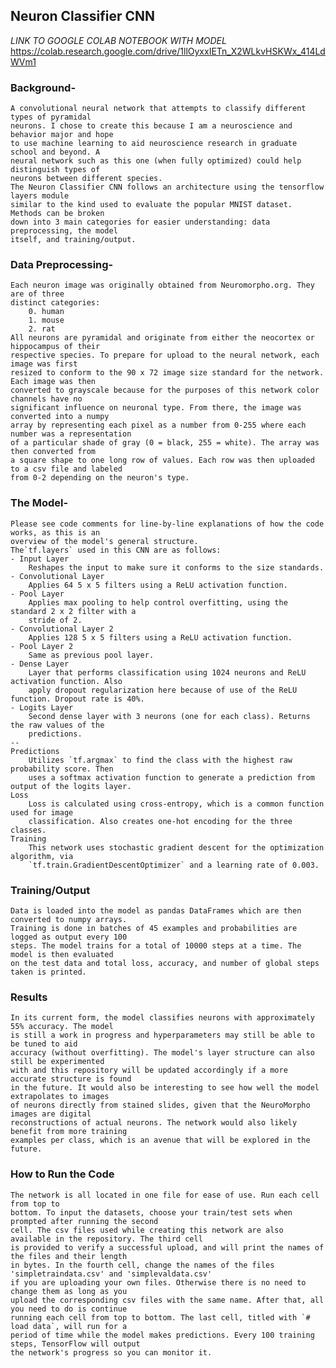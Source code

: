## Neuron Classifier CNN

*LINK TO GOOGLE COLAB NOTEBOOK WITH MODEL*
https://colab.research.google.com/drive/1llOyxxIETn_X2WLkvHSKWx_414LdWVm1

### Background-
    A convolutional neural network that attempts to classify different types of pyramidal 
    neurons. I chose to create this because I am a neuroscience and behavior major and hope 
    to use machine learning to aid neuroscience research in graduate school and beyond. A 
    neural network such as this one (when fully optimized) could help distinguish types of 
    neurons between different species.
    The Neuron Classifier CNN follows an architecture using the tensorflow layers module
    similar to the kind used to evaluate the popular MNIST dataset. Methods can be broken 
    down into 3 main categories for easier understanding: data preprocessing, the model
    itself, and training/output.

### Data Preprocessing-
    Each neuron image was originally obtained from Neuromorpho.org. They are of three
    distinct categories:
        0. human
        1. mouse
        2. rat
    All neurons are pyramidal and originate from either the neocortex or hippocampus of their
    respective species. To prepare for upload to the neural network, each image was first
    resized to conform to the 90 x 72 image size standard for the network. Each image was then
    converted to grayscale because for the purposes of this network color channels have no
    significant influence on neuronal type. From there, the image was converted into a numpy
    array by representing each pixel as a number from 0-255 where each number was a representation
    of a particular shade of gray (0 = black, 255 = white). The array was then converted from
    a square shape to one long row of values. Each row was then uploaded to a csv file and labeled
    from 0-2 depending on the neuron's type.

### The Model-
    Please see code comments for line-by-line explanations of how the code works, as this is an
    overview of the model's general structure.
    The`tf.layers` used in this CNN are as follows:
    - Input Layer
        Reshapes the input to make sure it conforms to the size standards.
    - Convolutional Layer
        Applies 64 5 x 5 filters using a ReLU activation function.
    - Pool Layer
        Applies max pooling to help control overfitting, using the standard 2 x 2 filter with a
        stride of 2.
    - Convolutional Layer 2
        Applies 128 5 x 5 filters using a ReLU activation function.
    - Pool Layer 2
        Same as previous pool layer.
    - Dense Layer
        Layer that performs classification using 1024 neurons and ReLU activation function. Also
        apply dropout regularization here because of use of the ReLU function. Dropout rate is 40%.
    - Logits Layer
        Second dense layer with 3 neurons (one for each class). Returns the raw values of the
        predictions.
    --
    Predictions
        Utilizes `tf.argmax` to find the class with the highest raw probability score. Then
        uses a softmax activation function to generate a prediction from output of the logits layer.
    Loss
        Loss is calculated using cross-entropy, which is a common function used for image
        classification. Also creates one-hot encoding for the three classes.
    Training
        This network uses stochastic gradient descent for the optimization algorithm, via
        `tf.train.GradientDescentOptimizer` and a learning rate of 0.003.

### Training/Output
    Data is loaded into the model as pandas DataFrames which are then converted to numpy arrays.
    Training is done in batches of 45 examples and probabilities are logged as output every 100
    steps. The model trains for a total of 10000 steps at a time. The model is then evaluated
    on the test data and total loss, accuracy, and number of global steps taken is printed.
    
### Results
    In its current form, the model classifies neurons with approximately 55% accuracy. The model
    is still a work in progress and hyperparameters may still be able to be tuned to aid
    accuracy (without overfitting). The model's layer structure can also still be experimented
    with and this repository will be updated accordingly if a more accurate structure is found
    in the future. It would also be interesting to see how well the model extrapolates to images
    of neurons directly from stained slides, given that the NeuroMorpho images are digital
    reconstructions of actual neurons. The network would also likely benefit from more training 
    examples per class, which is an avenue that will be explored in the future.
    
### How to Run the Code
    The network is all located in one file for ease of use. Run each cell from top to
    bottom. To input the datasets, choose your train/test sets when prompted after running the second
    cell. The csv files used while creating this network are also available in the repository. The third cell
    is provided to verify a successful upload, and will print the names of the files and their length
    in bytes. In the fourth cell, change the names of the files 'simpletraindata.csv' and 'simplevaldata.csv'
    if you are uploading your own files. Otherwise there is no need to change them as long as you
    upload the corresponding csv files with the same name. After that, all you need to do is continue
    running each cell from top to bottom. The last cell, titled with `# load data`, will run for a
    period of time while the model makes predictions. Every 100 training steps, TensorFlow will output
    the network's progress so you can monitor it.
